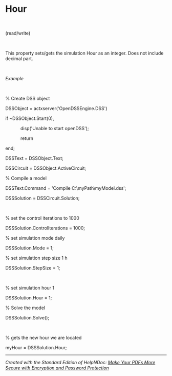 # Hour

&nbsp;

(read/write)

&nbsp;

This property sets/gets the simulation Hour as an integer. Does not include decimal part.

&nbsp;

*Example*

&nbsp;

% Create DSS object

DSSObject = actxserver('OpenDSSEngine.DSS')

if ~DSSObject.Start(0),

&nbsp; &nbsp; &nbsp; &nbsp; &nbsp; &nbsp; disp('Unable to start openDSS');

&nbsp; &nbsp; &nbsp; &nbsp; &nbsp; &nbsp; return

end;

DSSText = DSSObject.Text;

DSSCircuit = DSSObject.ActiveCircuit;

% Compile a model &nbsp; &nbsp;

DSSText.Command = 'Compile C:\\myPath\\myModel.dss';

DSSSolution = DSSCircuit.Solution;

&nbsp;

% set the control iterations to 1000

DSSSolution.ControlIterations = 1000;&nbsp;

% set simulation mode daily

DSSSolution.Mode = 1;

% set simulation step size 1 h

DSSSolution.StepSize = 1;

&nbsp;

% set simulation hour 1

DSSSolution.Hour = 1;&nbsp;

% Solve the model

DSSSolution.Solve();&nbsp;

&nbsp;

% gets the new hour we are located

myHour = DSSSolution.Hour;
***
_Created with the Standard Edition of HelpNDoc: [Make Your PDFs More Secure with Encryption and Password Protection](<https://www.helpndoc.com/step-by-step-guides/how-to-generate-an-encrypted-password-protected-pdf-document/>)_
